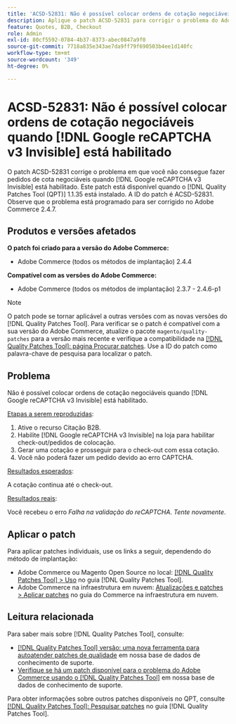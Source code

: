 ```yaml
---
title: 'ACSD-52831: Não é possível colocar ordens de cotação negociáveis quando [!DNL Google reCAPTCHA v3 Invisible] habilitado'
description: Aplique o patch ACSD-52831 para corrigir o problema do Adobe Commerce em que você não pode fazer pedidos de cotação negociáveis quando o  [!DNL Google reCAPTCHA v3 Invisible]  está habilitado.
feature: Quotes, B2B, Checkout
role: Admin
exl-id: 80cf5592-0784-4b37-8373-abec0847a9f0
source-git-commit: 7718a835e343ae7da9ff79f690503b4ee1d140fc
workflow-type: tm+mt
source-wordcount: '349'
ht-degree: 0%

---
```


# ACSD-52831: Não é possível colocar ordens de cotação negociáveis quando [!DNL Google reCAPTCHA v3 Invisible] está habilitado

O patch ACSD-52831 corrige o problema em que você não consegue fazer pedidos de cota negociáveis quando [!DNL Google reCAPTCHA v3 Invisible] está habilitado. Este patch está disponível quando o [!DNL Quality Patches Tool (QPT)] 1.1.35 está instalado. A ID do patch é ACSD-52831. Observe que o problema está programado para ser corrigido no Adobe Commerce 2.4.7.

## Produtos e versões afetados

**O patch foi criado para a versão do Adobe Commerce:**

* Adobe Commerce (todos os métodos de implantação) 2.4.4

**Compatível com as versões do Adobe Commerce:**

* Adobe Commerce (todos os métodos de implantação) 2.3.7 - 2.4.6-p1

>[!NOTE]
>
>O patch pode se tornar aplicável a outras versões com as novas versões do [!DNL Quality Patches Tool]. Para verificar se o patch é compatível com a sua versão do Adobe Commerce, atualize o pacote `magento/quality-patches` para a versão mais recente e verifique a compatibilidade na [[!DNL Quality Patches Tool]: página Procurar patches](https://experienceleague.adobe.com/tools/commerce-quality-patches/index.html). Use a ID do patch como palavra-chave de pesquisa para localizar o patch.

## Problema

Não é possível colocar ordens de cotação negociáveis quando [!DNL Google reCAPTCHA v3 Invisible] está habilitado.

<u>Etapas a serem reproduzidas</u>:

1. Ative o recurso Citação B2B.
1. Habilite [!DNL Google reCAPTCHA v3 Invisible] na loja para habilitar check-out/pedidos de colocação.
1. Gerar uma cotação e prosseguir para o check-out com essa cotação.
1. Você não poderá fazer um pedido devido ao erro CAPTCHA.

<u>Resultados esperados</u>:

A cotação continua até o check-out.

<u>Resultados reais</u>:

Você recebeu o erro *Falha na validação do reCAPTCHA. Tente novamente*.

## Aplicar o patch

Para aplicar patches individuais, use os links a seguir, dependendo do método de implantação:

* Adobe Commerce ou Magento Open Source no local: [[!DNL Quality Patches Tool] > Uso](https://experienceleague.adobe.com/docs/commerce-operations/tools/quality-patches-tool/usage.html) no guia [!DNL Quality Patches Tool].
* Adobe Commerce na infraestrutura em nuvem: [Atualizações e patches > Aplicar patches](https://experienceleague.adobe.com/docs/commerce-cloud-service/user-guide/develop/upgrade/apply-patches.html) no guia do Commerce na infraestrutura em nuvem.

## Leitura relacionada

Para saber mais sobre [!DNL Quality Patches Tool], consulte:

* [[!DNL Quality Patches Tool] versão: uma nova ferramenta para autoatender patches de qualidade](/help/announcements/adobe-commerce-announcements/magento-quality-patches-released-new-tool-to-self-serve-quality-patches.md) em nossa base de dados de conhecimento de suporte.
* [Verifique se há um patch disponível para o problema do Adobe Commerce usando o [!DNL Quality Patches Tool]](/help/support-tools/patches-available-in-qpt-tool/check-patch-for-magento-issue-with-magento-quality-patches.md) em nossa base de dados de conhecimento de suporte.

Para obter informações sobre outros patches disponíveis no QPT, consulte [[!DNL Quality Patches Tool]: Pesquisar patches](https://experienceleague.adobe.com/tools/commerce-quality-patches/index.html) no guia [!DNL Quality Patches Tool].
